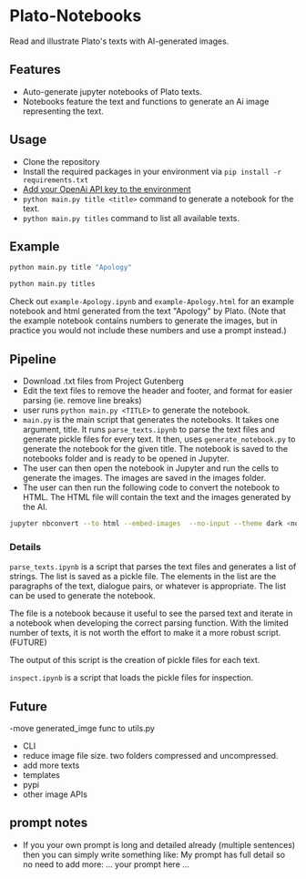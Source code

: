 # Plato-Notebooks

Read and illustrate Plato's texts with AI-generated images.

## Features

- Auto-generate jupyter notebooks of Plato texts.
- Notebooks feature the text and functions to generate an Ai image representing the text.

## Usage

- Clone the repository
- Install the required packages in your environment via `pip install -r requirements.txt`
- [Add your OpenAi API key to the environment](https://help.openai.com/en/articles/5112595-best-practices-for-api-key-safety)
- `python main.py title <title>` command to generate a notebook for the text.
- `python main.py titles` command to list all available texts.

## Example

```bash
python main.py title "Apology"
```

```bash
python main.py titles
```

Check out `example-Apology.ipynb` and `example-Apology.html` for an example notebook and html generated from the text "Apology" by Plato. (Note that the example notebook contains numbers to generate the images, but in practice you would not include these numbers and use a prompt instead.)

## Pipeline

- Download .txt files from Project Gutenberg
- Edit the text files to remove the header and footer, and format for easier parsing (ie. remove line breaks)
- user runs `python main.py <TITLE>` to generate the notebook.
- `main.py` is the main script that generates the notebooks. It takes one argument, title. It runs `parse_texts.ipynb` to parse the text files and generate pickle files for every text. It then, uses  `generate_notebook.py` to generate the notebook for the given title. The notebook is saved to the notebooks folder and is ready to be opened in Jupyter.
- The user can then open the notebook in Jupyter and run the cells to generate the images. The images are saved in the images folder.
- The user can then run the following code to convert the notebook to HTML. The HTML file will contain the text and the images generated by the AI.

```bash
jupyter nbconvert --to html --embed-images  --no-input --theme dark <notebook.ipynb>
```

### Details

`parse_texts.ipynb` is a script that parses the text files and generates a list of strings. The list is saved as a pickle file. The elements in the list are the paragraphs of the text, dialogue pairs, or whatever is appropriate. The list can be used to generate the notebook.

The file is a notebook because it useful to see the parsed text and iterate in a notebook when developing the correct parsing function. With the limited number of texts, it is not worth the effort to make it a more robust script. (FUTURE)

The output of this script is the creation of pickle files for each text.

`inspect.ipynb` is a script that loads the pickle files for inspection.

## Future

-move generated_imge func to utils.py

- CLI
- reduce image file size. two folders compressed and uncompressed.
- add more texts
- templates
- pypi
- other image APIs

## prompt notes

- If you your own prompt is long and detailed already (multiple sentences) then you can simply write something like: My prompt has full detail so no need to add more: ... your prompt here ...
